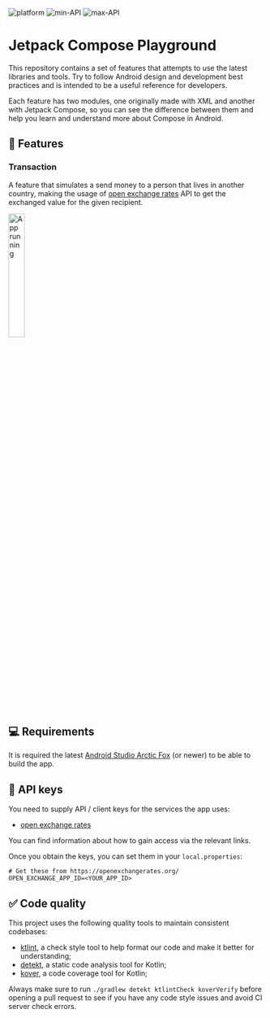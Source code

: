 ![platform](https://shields.io/badge/platform-android-green.svg)
![min-API](https://shields.io/badge/min--API-23-brightgreen.svg)
![max-API](https://shields.io/badge/max--API-31-brightgreen.svg)

# Jetpack Compose Playground

This repository contains a set of features that attempts to use the latest libraries and tools. Try to follow Android design and development best practices and is intended to be a useful reference for developers.

Each feature has two modules, one originally made with XML and another with Jetpack Compose, so you can see the difference between them and help you learn and understand more about Compose in Android.

## 🧬 Features

### Transaction

A feature that simulates a send money to a person that lives in another country, making the usage of [open exchange rates](https://openexchangerates.org/) API to get the exchanged value for the given recipient.

<img src="showcase.gif" alt="App running" width="25%" height="25%" />

## 💻 Requirements

It is required the latest [Android Studio Arctic Fox](https://developer.android.com/studio) (or newer) to be able to build the app.

## 🔑 API keys

You need to supply API / client keys for the services the app uses:

- [open exchange rates](https://openexchangerates.org/)

You can find information about how to gain access via the relevant links.

Once you obtain the keys, you can set them in your `local.properties`:

```
# Get these from https://openexchangerates.org/
OPEN_EXCHANGE_APP_ID=<YOUR_APP_ID>
```

## ✅ Code quality

This project uses the following quality tools to maintain consistent codebases:

- [ktlint](https://github.com/pinterest/ktlint), a check style tool to help format our code and make it better for understanding;
- [detekt](https://github.com/detekt/detekt), a static code analysis tool for Kotlin;
- [kover](https://github.com/Kotlin/kotlinx-kover), a code coverage tool for Kotlin;

Always make sure to run `./gradlew detekt ktlintCheck koverVerify` before opening a pull request to see if you have any code style issues and avoid CI server check errors.